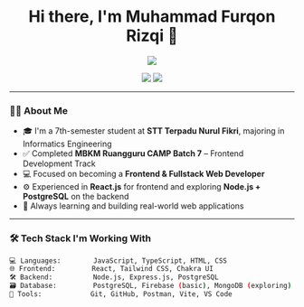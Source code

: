 <h1 align="center">Hi there, I'm Muhammad Furqon Rizqi 👋</h1>

<p align="center">
  <img src="https://readme-typing-svg.demolab.com/?lines=Frontend+Developer+in+Progress;Learning+Fullstack+Web+Development;Node.js+%2B+PostgreSQL+Explorer&center=true&width=500&height=45">
</p>

<p align="center">
  <a href="https://github.com/FurqonRizqi01"><img src="https://img.shields.io/github/followers/FurqonRizqi01?label=Follow&style=social"></a>
  <a href="mailto:yuuqonsofast@gmail.com"><img src="https://img.shields.io/badge/Email-DM-blue?logo=gmail"></a>
</p>

---

### 🧑‍💻 About Me

- 🎓 I'm a 7th-semester student at **STT Terpadu Nurul Fikri**, majoring in Informatics Engineering
- ✅ Completed **MBKM Ruangguru CAMP Batch 7** – Frontend Development Track
- 💻 Focused on becoming a **Frontend & Fullstack Web Developer**
- ⚙️ Experienced in **React.js** for frontend and exploring **Node.js + PostgreSQL** on the backend
- 🌱 Always learning and building real-world web applications

---

### 🛠 Tech Stack I'm Working With

```bash
💻 Languages:        JavaScript, TypeScript, HTML, CSS
🌐 Frontend:         React, Tailwind CSS, Chakra UI
🛠️ Backend:          Node.js, Express.js, PostgreSQL
🗃️ Database:         PostgreSQL, Firebase (basic), MongoDB (exploring)
🧰 Tools:            Git, GitHub, Postman, Vite, VS Code
